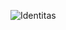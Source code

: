 ![Identitas](https://user-images.githubusercontent.com/84963130/136034073-d99a34fb-9a7f-461e-a511-1c502571ea8e.jpg)

